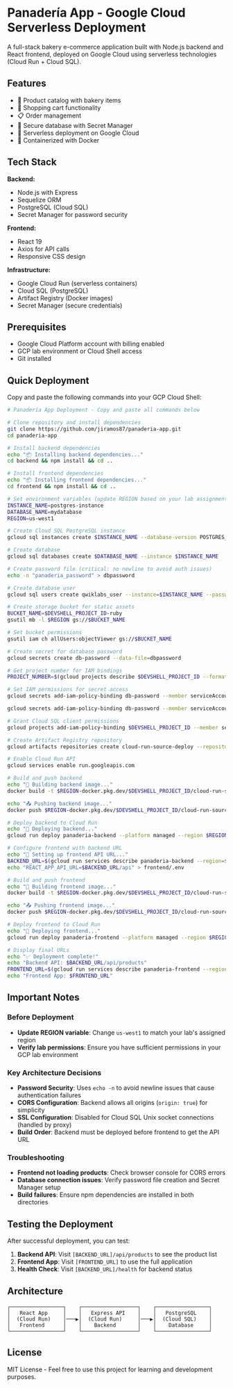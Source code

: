 # Panadería App - Google Cloud Serverless Deployment

A full-stack bakery e-commerce application built with Node.js backend and React frontend, deployed on Google Cloud using serverless technologies (Cloud Run + Cloud SQL).

## Features

- 🥖 Product catalog with bakery items
- 🛒 Shopping cart functionality
- 📋 Order management
- 🔐 Secure database with Secret Manager
- 🚀 Serverless deployment on Google Cloud
- 🐳 Containerized with Docker

## Tech Stack

**Backend:**
- Node.js with Express
- Sequelize ORM
- PostgreSQL (Cloud SQL)
- Secret Manager for password security

**Frontend:**
- React 19
- Axios for API calls
- Responsive CSS design

**Infrastructure:**
- Google Cloud Run (serverless containers)
- Cloud SQL (PostgreSQL)
- Artifact Registry (Docker images)
- Secret Manager (secure credentials)

## Prerequisites

- Google Cloud Platform account with billing enabled
- GCP lab environment or Cloud Shell access
- Git installed

## Quick Deployment

Copy and paste the following commands into your GCP Cloud Shell:

```bash
# Panadería App Deployment - Copy and paste all commands below

# Clone repository and install dependencies
git clone https://github.com/jiramos87/panaderia-app.git
cd panaderia-app

# Install backend dependencies
echo "📦 Installing backend dependencies..."
cd backend && npm install && cd ..

# Install frontend dependencies  
echo "📦 Installing frontend dependencies..."
cd frontend && npm install && cd ..

# Set environment variables (update REGION based on your lab assignment)
INSTANCE_NAME=postgres-instance
DATABASE_NAME=mydatabase
REGION=us-west1

# Create Cloud SQL PostgreSQL instance
gcloud sql instances create $INSTANCE_NAME --database-version POSTGRES_17 --tier db-g1-small --region $REGION --edition=ENTERPRISE

# Create database
gcloud sql databases create $DATABASE_NAME --instance $INSTANCE_NAME

# Create password file (critical: no newline to avoid auth issues)
echo -n "panaderia_password" > dbpassword

# Create database user
gcloud sql users create qwiklabs_user --instance=$INSTANCE_NAME --password=$(cat dbpassword)

# Create storage bucket for static assets
BUCKET_NAME=$DEVSHELL_PROJECT_ID-ruby
gsutil mb -l $REGION gs://$BUCKET_NAME

# Set bucket permissions
gsutil iam ch allUsers:objectViewer gs://$BUCKET_NAME

# Create secret for database password
gcloud secrets create db-password --data-file=dbpassword

# Get project number for IAM bindings
PROJECT_NUMBER=$(gcloud projects describe $DEVSHELL_PROJECT_ID --format='value(projectNumber)')

# Set IAM permissions for secret access
gcloud secrets add-iam-policy-binding db-password --member serviceAccount:$PROJECT_NUMBER-compute@developer.gserviceaccount.com --role roles/secretmanager.secretAccessor

gcloud secrets add-iam-policy-binding db-password --member serviceAccount:$PROJECT_NUMBER@cloudbuild.gserviceaccount.com --role roles/secretmanager.secretAccessor

# Grant Cloud SQL client permissions
gcloud projects add-iam-policy-binding $DEVSHELL_PROJECT_ID --member serviceAccount:$PROJECT_NUMBER@cloudbuild.gserviceaccount.com --role roles/cloudsql.client

# Create Artifact Registry repository
gcloud artifacts repositories create cloud-run-source-deploy --repository-format=docker --location=$REGION

# Enable Cloud Run API
gcloud services enable run.googleapis.com

# Build and push backend
echo "🔧 Building backend image..."
docker build -t $REGION-docker.pkg.dev/$DEVSHELL_PROJECT_ID/cloud-run-source-deploy/panaderia-backend ./backend

echo "📤 Pushing backend image..."
docker push $REGION-docker.pkg.dev/$DEVSHELL_PROJECT_ID/cloud-run-source-deploy/panaderia-backend

# Deploy backend to Cloud Run
echo "🚀 Deploying backend..."
gcloud run deploy panaderia-backend --platform managed --region $REGION --image $REGION-docker.pkg.dev/$DEVSHELL_PROJECT_ID/cloud-run-source-deploy/panaderia-backend --add-cloudsql-instances $DEVSHELL_PROJECT_ID:$REGION:$INSTANCE_NAME --allow-unauthenticated --port=8080 --memory=1Gi --set-env-vars="NODE_ENV=production,DB_HOST=/cloudsql/$DEVSHELL_PROJECT_ID:$REGION:$INSTANCE_NAME,DB_PORT=5432,DB_NAME=$DATABASE_NAME,DB_USER=qwiklabs_user,DB_DIALECT=postgres" --set-secrets="DB_PASSWORD=db-password:latest" --max-instances=3

# Configure frontend with backend URL
echo "🔗 Setting up frontend API URL..."
BACKEND_URL=$(gcloud run services describe panaderia-backend --region=$REGION --format="value(status.url)")
echo "REACT_APP_API_URL=$BACKEND_URL/api" > frontend/.env

# Build and push frontend
echo "🔧 Building frontend image..."
docker build -t $REGION-docker.pkg.dev/$DEVSHELL_PROJECT_ID/cloud-run-source-deploy/panaderia-frontend ./frontend

echo "📤 Pushing frontend image..."
docker push $REGION-docker.pkg.dev/$DEVSHELL_PROJECT_ID/cloud-run-source-deploy/panaderia-frontend

# Deploy frontend to Cloud Run
echo "🚀 Deploying frontend..."
gcloud run deploy panaderia-frontend --platform managed --region $REGION --image $REGION-docker.pkg.dev/$DEVSHELL_PROJECT_ID/cloud-run-source-deploy/panaderia-frontend --allow-unauthenticated --port=8080 --memory=512Mi --max-instances=3

# Display final URLs
echo "✅ Deployment complete!"
echo "Backend API: $BACKEND_URL/api/products"
FRONTEND_URL=$(gcloud run services describe panaderia-frontend --region=$REGION --format="value(status.url)")
echo "Frontend App: $FRONTEND_URL"
```

## Important Notes

### Before Deployment
- **Update REGION variable**: Change `us-west1` to match your lab's assigned region
- **Verify lab permissions**: Ensure you have sufficient permissions in your GCP lab environment

### Key Architecture Decisions
- **Password Security**: Uses `echo -n` to avoid newline issues that cause authentication failures
- **CORS Configuration**: Backend allows all origins (`origin: true`) for simplicity
- **SSL Configuration**: Disabled for Cloud SQL Unix socket connections (handled by proxy)
- **Build Order**: Backend must be deployed before frontend to get the API URL

### Troubleshooting
- **Frontend not loading products**: Check browser console for CORS errors
- **Database connection issues**: Verify password file creation and Secret Manager setup
- **Build failures**: Ensure npm dependencies are installed in both directories

## Testing the Deployment

After successful deployment, you can test:

1. **Backend API**: Visit `[BACKEND_URL]/api/products` to see the product list
2. **Frontend App**: Visit `[FRONTEND_URL]` to use the full application
3. **Health Check**: Visit `[BACKEND_URL]/health` for backend status

## Architecture

```
┌─────────────────┐    ┌──────────────────┐    ┌─────────────────┐
│   React App     │    │   Express API    │    │   PostgreSQL    │
│  (Cloud Run)    │───▶│  (Cloud Run)     │───▶│  (Cloud SQL)    │
│   Frontend      │    │    Backend       │    │    Database     │
└─────────────────┘    └──────────────────┘    └─────────────────┘
```

## License

MIT License - Feel free to use this project for learning and development purposes.
